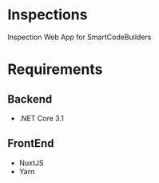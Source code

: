 # Inspections
Inspection Web App for SmartCodeBuilders

# Requirements
## Backend
- .NET Core 3.1

## FrontEnd
- NuxtJS
- Yarn
